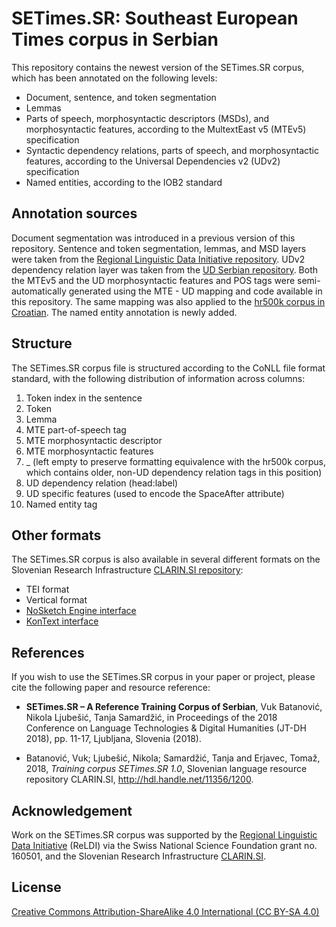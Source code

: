 # SETimes.SR: Southeast European Times corpus in Serbian
This repository contains the newest version of the SETimes.SR corpus, which has been annotated on the following levels:
* Document, sentence, and token segmentation
* Lemmas
* Parts of speech, morphosyntactic descriptors (MSDs), and morphosyntactic features, according to the MultextEast v5 (MTEv5) specification
* Syntactic dependency relations, parts of speech, and morphosyntactic features, according to the Universal Dependencies v2 (UDv2) specification
* Named entities, according to the IOB2 standard

## Annotation sources

Document segmentation was introduced in a previous version of this repository.
Sentence and token segmentation, lemmas, and MSD layers were taken from the [Regional Linguistic Data Initiative repository](https://github.com/uzh/reldi/tree/master/corpora).
UDv2 dependency relation layer was taken from the [UD Serbian repository](https://github.com/UniversalDependencies/UD_Serbian-SET).
Both the MTEv5 and the UD morphosyntactic features and POS tags were semi-automatically generated using the MTE - UD mapping and code available in this repository. The same mapping was also applied to the [hr500k corpus in Croatian](https://github.com/nljubesi/hr500k/).
The named entity annotation is newly added.

## Structure

The SETimes.SR corpus file is structured according to the CoNLL file format standard, with the following distribution of information across columns:
1. Token index in the sentence
2. Token
3. Lemma
4. MTE part-of-speech tag
5. MTE morphosyntactic descriptor
6. MTE morphosyntactic features
7. _ (left empty to preserve formatting equivalence with the hr500k corpus, which contains older, non-UD dependency relation tags in this position)
8. UD dependency relation (head:label)
9. UD specific features (used to encode the SpaceAfter attribute)
10. Named entity tag

## Other formats
The SETimes.SR corpus is also available in several different formats on the Slovenian Research Infrastructure [CLARIN.SI repository](http://hdl.handle.net/11356/1200):
* TEI format
* Vertical format
* [NoSketch Engine interface](https://www.clarin.si/noske/run.cgi/corp_info?corpname=setimes_sr)
* [KonText interface](https://www.clarin.si/kontext/first_form?corpname=setimes_sr)

## References
If you wish to use the SETimes.SR corpus in your paper or project, please cite the following paper and resource reference:

* **SETimes.SR – A Reference Training Corpus of Serbian**, Vuk Batanović, Nikola Ljubešić, Tanja Samardžić, in Proceedings of the 2018 Conference on Language Technologies & Digital Humanities (JT-DH 2018), pp. 11-17, Ljubljana, Slovenia (2018).

* Batanović, Vuk; Ljubešić, Nikola; Samardžić, Tanja and Erjavec, Tomaž, 2018, *Training corpus SETimes.SR 1.0*, Slovenian language resource repository CLARIN.SI, http://hdl.handle.net/11356/1200.

## Acknowledgement
Work on the SETimes.SR corpus was supported by the [Regional Linguistic Data Initiative](http://reldi.spur.uzh.ch/) (ReLDI) via the Swiss National Science Foundation grant no. 160501, and the Slovenian Research Infrastructure [CLARIN.SI](http://www.clarin.si/).

## License
[Creative Commons Attribution-ShareAlike 4.0 International (CC BY-SA 4.0)](http://creativecommons.org/licenses/by-sa/4.0/)
